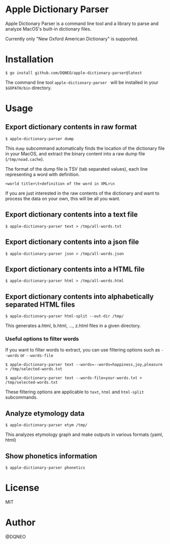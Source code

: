 # Apple Dictionary Parser

Apple Dictionary Parser is a command line tool and a library to parse and analyze MacOS's built-in dictionary files.

Currently only "New Oxford American Dictionary" is supported.

# Installation

```
$ go install github.com/DQNEO/apple-dictionary-parser@latest
```

The command line tool `apple-dictionary-parser ` will be installed in your `$GOPATH/bin` directory.


# Usage

## Export dictionary contents in raw format

```
$ apple-dictionary-parser dump
```

This `dump` subcommand automatically finds the location of the dictionary file in your MacOS, and extract the binary content into a raw dump file (`/tmp/noad.cache`).

The format of the dump file is TSV (tab separated values),  each line representing a word with definition.

```
<world title>\t<definition of the word in XML>\n
```

If you are just interested in the raw contents of the dictionary and want to process the data on your own, this will be all you want.

## Export dictionary contents into a text file
```
$ apple-dictionary-parser text > /tmp/all-words.txt
```

## Export dictionary contents into a json file
```
$ apple-dictionary-parser json > /tmp/all-words.json
```

## Export dictionary contents into a HTML file
```
$ apple-dictionary-parser html > /tmp/all-words.html
```

## Export dictionary contents into alphabetically separated HTML files

```
$ apple-dictionary-parser html-split --out-dir /tmp/
```

This generates a.html, b.html, ..., z.html files in a given directory.

### Useful options to filter words

If you want to filter words to extract, you can use filtering options such as `--words` or `--words-file`

```
$ apple-dictionary-parser text --words=--words=happiness,joy,pleasure > /tmp/selected-words.txt

$ apple-dictionary-parser text --words-file=your-words.txt > /tmp/selected-words.txt
```

These filtering options are applicable to `text`, `html` and `html-split` subcommands.

## Analyze etymology data

```
$ apple-dictionary-parser etym /tmp/
```

This analyzes etymology graph and make outputs in various formats (yaml, html)

## Show phonetics information

```
$ apple-dictionary-parser phonetics
```

# License
MIT

# Author
@DQNEO
